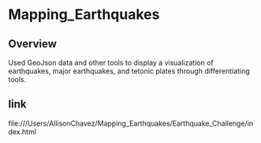 # Mapping_Earthquakes
## Overview
Used GeoJson data and other tools to display a visualization of earthquakes, major earthquakes, and tetonic plates through differentiating tools.




## link
file:///Users/AllisonChavez/Mapping_Earthquakes/Earthquake_Challenge/index.html
